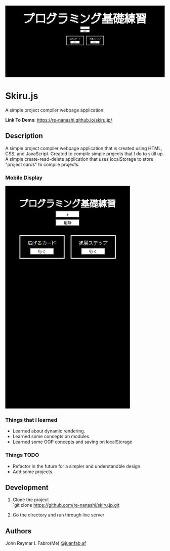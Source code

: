 ![demo](./src/assets/images/readme_img/demo.png?raw=true)

# Skiru.js

A simple project compiler webpage application.

**Link To Demo**: https://re-nanashi.github.io/skiru.jp/

## Description

A simple project compiler webpage application that is created using HTML, CSS, and JavaScript. Created to compile simple projects that I do to skill up. A simple create-read-delete application that uses localStorage to store "project cards" to compile projects.

### Mobile Display

<img src="./src/assets/images/readme_img/demo-mobile.png" height="700">

### Things that I learned

- Learned about dynamic rendering.
- Learned some concepts on modules.
- Learned some OOP concepts and saving on localStorage

### Things TODO

- Refactor in the future for a simpler and understandble design.
- Add some projects.

## Development

1. Clone the project <br>
   `git clone https://github.com/re-nanashi/skiru.jp.git

2. Go the directory and run through live server

## Authors

John Reymar I. Fabro(Me)
[@juanfab.af](https://www.instagram.com/juanfab.af/)
